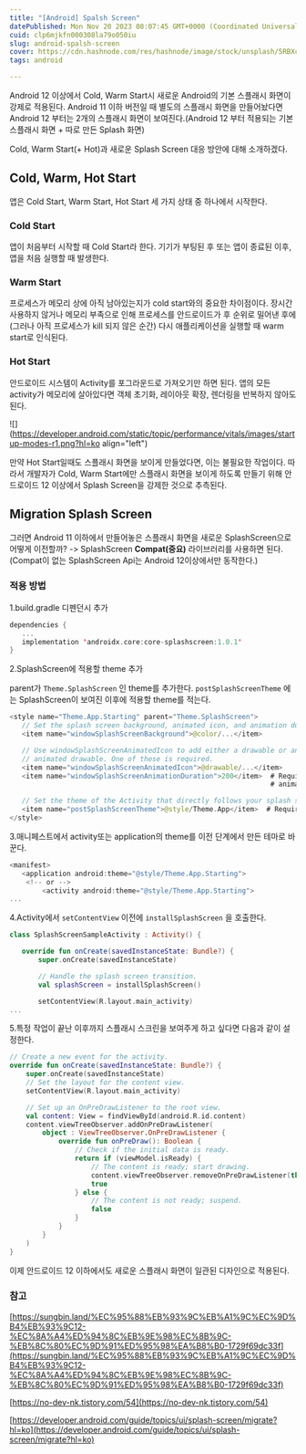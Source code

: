 ```yaml
---
title: "[Android] Spalsh Screen"
datePublished: Mon Nov 20 2023 08:07:45 GMT+0000 (Coordinated Universal Time)
cuid: clp6mjkfn000308la79o050iu
slug: android-spalsh-screen
cover: https://cdn.hashnode.com/res/hashnode/image/stock/unsplash/5RBXc7R-YWs/upload/3a81bd3e7f9faf3739f957901b0309ee.jpeg
tags: android

---
```


Android 12 이상에서 Cold, Warm Start시 새로운 Android의 기본 스플래시 화면이 강제로 적용된다. Android 11 이하 버전일 때 별도의 스플래시 화면을 만들어놨다면 Android 12 부터는 2개의 스플래시 화면이 보여진다.(Android 12 부터 적용되는 기본 스플래시 화면 + 따로 만든 Splash 화면)

Cold, Warm Start(+ Hot)과 새로운 Splash Screen 대응 방안에 대해 소개하겠다.

## Cold, Warm, Hot Start

앱은 Cold Start, Warm Start, Hot Start 세 가지 상태 중 하나에서 시작한다.

### Cold Start

앱이 처음부터 시작할 때 Cold Start라 한다. 기기가 부팅된 후 또는 앱이 종료된 이후, 앱을 처음 실행할 때 발생한다.

### Warm Start

프로세스가 메모리 상에 아직 남아있는지가 cold start와의 중요한 차이점이다. 장시간 사용하지 않거나 메모리 부족으로 인해 프로세스를 안드로이드가 후 순위로 밀어낸 후에(그러나 아직 프로세스가 kill 되지 않은 순간) 다시 애플리케이션을 실행할 때 warm start로 인식된다.

### Hot Start

안드로이드 시스템이 Activity를 포그라운드로 가져오기만 하면 된다. 앱의 모든 activity가 메모리에 살아있다면 객체 초기화, 레이아웃 확장, 렌더링을 반복하지 않아도 된다.

![](https://developer.android.com/static/topic/performance/vitals/images/startup-modes-r1.png?hl=ko align="left")

만약 Hot Start일때도 스플래시 화면을 보이게 만들었다면, 이는 불필요한 작업이다. 따라서 개발자가 Cold, Warm Start에만 스플래시 화면을 보이게 하도록 만들기 위해 안드로이드 12 이상에서 Splash Screen을 강제한 것으로 추측된다.

## Migration Splash Screen

그러면 Android 11 이하에서 만들어놓은 스플래시 화면을 새로운 SplashScreen으로 어떻게 이전할까? -&gt; SplashScreen **Compat(중요)** 라이브러리를 사용하면 된다. (Compat이 없는 SplashScreen Api는 Android 12이상에서만 동작한다.)

### 적용 방법

1.build.gradle 디펜던시 추가

```kotlin
dependencies {
   ...
   implementation 'androidx.core:core-splashscreen:1.0.1'
}
```

2.SplashScreen에 적용할 theme 추가

parent가 `Theme.SplashScreen` 인 theme를 추가한다. `postSplashScreenTheme` 에는 SplashScreen이 보여진 이후에 적용할 theme를 적는다.

```kotlin
<style name="Theme.App.Starting" parent="Theme.SplashScreen">
   // Set the splash screen background, animated icon, and animation duration.
   <item name="windowSplashScreenBackground">@color/...</item>

   // Use windowSplashScreenAnimatedIcon to add either a drawable or an
   // animated drawable. One of these is required.
   <item name="windowSplashScreenAnimatedIcon">@drawable/...</item>
   <item name="windowSplashScreenAnimationDuration">200</item>  # Required for
                                                                # animated icons

   // Set the theme of the Activity that directly follows your splash screen.
   <item name="postSplashScreenTheme">@style/Theme.App</item>  # Required.
</style>
```

3.매니페스트에서 activity또는 application의 theme를 이전 단계에서 만든 테마로 바꾼다.

```kotlin
<manifest>
   <application android:theme="@style/Theme.App.Starting">
    <!-- or -->
        <activity android:theme="@style/Theme.App.Starting">
...
```

4.Activity에서 `setContentView` 이전에 `installSplashScreen` 을 호출한다.

```kotlin
class SplashScreenSampleActivity : Activity() {

   override fun onCreate(savedInstanceState: Bundle?) {
       super.onCreate(savedInstanceState)

       // Handle the splash screen transition.
       val splashScreen = installSplashScreen()

       setContentView(R.layout.main_activity)
...
```

5.특정 작업이 끝난 이후까지 스플래시 스크린을 보여주게 하고 싶다면 다음과 같이 설정한다.

```kotlin
// Create a new event for the activity.
override fun onCreate(savedInstanceState: Bundle?) {
    super.onCreate(savedInstanceState)
    // Set the layout for the content view.
    setContentView(R.layout.main_activity)

    // Set up an OnPreDrawListener to the root view.
    val content: View = findViewById(android.R.id.content)
    content.viewTreeObserver.addOnPreDrawListener(
        object : ViewTreeObserver.OnPreDrawListener {
            override fun onPreDraw(): Boolean {
                // Check if the initial data is ready.
                return if (viewModel.isReady) {
                    // The content is ready; start drawing.
                    content.viewTreeObserver.removeOnPreDrawListener(this)
                    true
                } else {
                    // The content is not ready; suspend.
                    false
                }
            }
        }
    )
}
```

이제 안드로이드 12 이하에서도 새로운 스플래시 화면이 일관된 디자인으로 적용된다.

### 참고

[https://sungbin.land/%EC%95%88%EB%93%9C%EB%A1%9C%EC%9D%B4%EB%93%9C12-%EC%8A%A4%ED%94%8C%EB%9E%98%EC%8B%9C-%EB%8C%80%EC%9D%91%ED%95%98%EA%B8%B0-1729f69dc33f](https://sungbin.land/%EC%95%88%EB%93%9C%EB%A1%9C%EC%9D%B4%EB%93%9C12-%EC%8A%A4%ED%94%8C%EB%9E%98%EC%8B%9C-%EB%8C%80%EC%9D%91%ED%95%98%EA%B8%B0-1729f69dc33f)

[https://no-dev-nk.tistory.com/54](https://no-dev-nk.tistory.com/54)

[https://developer.android.com/guide/topics/ui/splash-screen/migrate?hl=ko](https://developer.android.com/guide/topics/ui/splash-screen/migrate?hl=ko)